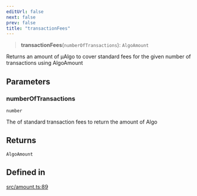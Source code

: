 ```yaml
---
editUrl: false
next: false
prev: false
title: "transactionFees"
---
```


> **transactionFees**(`numberOfTransactions`): `AlgoAmount`

Returns an amount of µAlgo to cover standard fees for the given number of transactions using AlgoAmount

## Parameters

### numberOfTransactions

`number`

The of standard transaction fees to return the amount of Algo

## Returns

`AlgoAmount`

## Defined in

[src/amount.ts:89](https://github.com/algorandfoundation/algokit-utils-ts/blob/e57e96ab17213653e656688e8d7251c0107554cf/src/amount.ts#L89)

